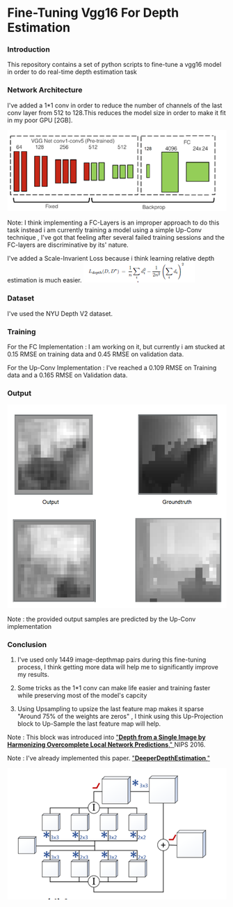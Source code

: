 # Fine-Tuning Vgg16 For Depth Estimation

### Introduction
This repository contains a set of python scripts to fine-tune a vgg16 model in order to do real-time depth estimation task

### Network Architecture
I've added a 1*1 conv in order to reduce the number of channels of the last conv layer from 512 to 128.This reduces the model size in order to make it fit in my poor GPU [2GB].

![img_1](./Arch.png)

Note: I think implementing a FC-Layers is an improper approach to do this task instead i am currently training a model using a simple Up-Conv technique , I've got that feeling after several failed training sessions and the FC-layers are discriminative by its' nature.

I've added a Scale-Invarient Loss because i think learning relative depth estimation is much easier.
![img_1](./loss.png)

### Dataset
I've used the NYU Depth V2 dataset.

### Training
For the FC Implementation : I am working on it, but currently i am stucked at 0.15 RMSE on training data and 0.45 RMSE on validation data.

For the Up-Conv Implementation : I've reached a 0.109 RMSE on Training data and a 0.165 RMSE on Validation data. 

### Output
![img_1](./output.png)

Note : the provided output samples are predicted by the Up-Conv implementation

### Conclusion

1) I've used only 1449 image-depthmap pairs during this fine-tuning process, I think getting more data will help me to significantly improve my results.

2) Some tricks as the 1*1 conv can make life easier and training faster while preserving most of the model's capcity
 
3) Using Upsampling to upsize the last feature map makes it sparse "Around 75% of the weights are zeros" , I think using this Up-Projection block to Up-Sample the last feature map will help. 

Note : This block was introduced into ["**Depth from a Single Image by Harmonizing Overcomplete Local Network Predictions**," 
](https://arxiv.org/abs/1605.07081) NIPS 2016.

Note : I've already implemented this paper. ["**DeeperDepthEstimation**," 
](https://github.com/MahmoudSelmy/DeeperDepthEstimation)

![img_1](./up_projection.png)





